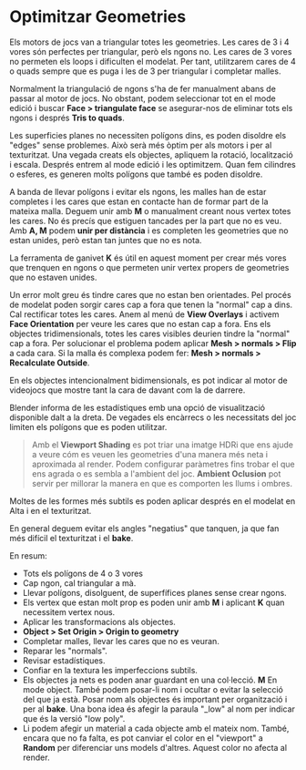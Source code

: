 # Optimitzar Geometries

Els motors de jocs van a triangular totes les geometries. Les cares de 3 i 4 vores són perfectes per triangular, però els ngons no. Les cares de 3 vores no permeten els loops i dificulten el modelat. Per tant, utilitzarem cares de 4 o quads sempre que es puga i les de 3 per triangular i completar malles.

Normalment la triangulació de ngons s'ha de fer manualment abans de passar al motor de jocs. No obstant, podem seleccionar tot en el mode edició i buscar **Face > triangulate face** se asegurar-nos de eliminar tots els ngons i després **Tris to quads**.  

Les superficies planes no necessiten polígons dins, es poden disoldre els "edges" sense problemes. Això serà més òptim per als motors i per al texturitzat. Una vegada creats els objectes, apliquem la rotació, localització i escala. Després entrem al mode edició i les optimitzem. Quan fem cilindres o esferes, es generen molts polígons que també es poden disoldre.

A banda de llevar polígons i evitar els ngons, les malles han de estar completes i les cares que estan en contacte han de formar part de la mateixa malla. Deguem unir amb **M** o manualment creant nous vertex totes les cares. No és precís que estiguen tancades per la part que no es veu. Amb **A, M** podem **unir per distància** i es completen les geometries que no estan unides, però estan tan juntes que no es nota.

La ferramenta de ganivet **K** és útil en aquest moment per crear més vores que trenquen en ngons o que permeten unir vertex propers de geometries que no estaven unides.

Un error molt greu és tindre cares que no estan ben orientades. Pel procés de modelat poden sorgir cares cap a fora que tenen la "normal" cap a dins. Cal rectificar totes les cares. Anem al menú de **View Overlays** i activem **Face Orientation** per veure les cares que no estan cap a fora. Ens els objectes tridimensionals, totes les cares visibles deurien tindre la "normal" cap a fora. Per solucionar el problema podem aplicar **Mesh > normals > Flip** a cada cara. Si la malla és complexa podem fer: **Mesh > normals > Recalculate Outside**.

En els objectes intencionalment bidimensionals, es pot indicar al motor de videojocs que mostre tant la cara de davant com la de darrere.

Blender informa de les estadístiques emb una opció de visualització disponible dalt a la dreta. De vegades els encàrrecs o les necessitats del joc limiten els polígons que es poden utilitzar.

> Amb el **Viewport Shading** es pot triar una imatge HDRi que ens ajude a veure cóm es veuen les geometries d'una manera més neta i aproximada al render. Podem configurar paràmetres fins trobar el que ens agrada o es sembla a l'ambient del joc. **Ambient Oclusion** pot servir per millorar la manera en que es comporten les llums i ombres. 

Moltes de les formes més subtils es poden aplicar després en el modelat en Alta i en el texturitzat.

En general deguem evitar els angles "negatius" que tanquen, ja que fan més difícil el texturitzat i el **bake**.

En resum:

* Tots els polígons de 4 o 3 vores
* Cap ngon, cal triangular a mà.
* Llevar polígons, disolguent, de superfífices planes sense crear ngons. 
* Els vertex que estan molt prop es poden unir amb **M** i aplicant **K** quan necessitem vertex nous.
* Aplicar les transformacions als objectes.
* **Object > Set Origin > Origin to geometry**
* Completar malles, llevar les cares que no es veuran.
* Reparar les "normals".
* Revisar estadístiques.
* Confiar en la textura les imperfeccions subtils.
* Els objectes ja nets es poden anar guardant en una col·lecció. **M** En mode object. També podem posar-li nom i ocultar o evitar la selecció del que ja està. Posar nom als objectes és important per organització i per al **bake**. Una bona idea és afegir la paraula "_low" al nom per indicar que és la versió "low poly".
* Li podem afegir un material a cada objecte amb el mateix nom. També, encara que no fa falta, es pot canviar el color en el "viewport" a **Random** per diferenciar uns models d'altres. Aquest color no afecta al render.



